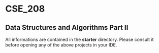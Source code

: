 # CSE_208
## Data Structures and Algorithms Part II
All informations are contained in the **starter** directory. Please consult it before opening any of the above projects in your IDE. 
